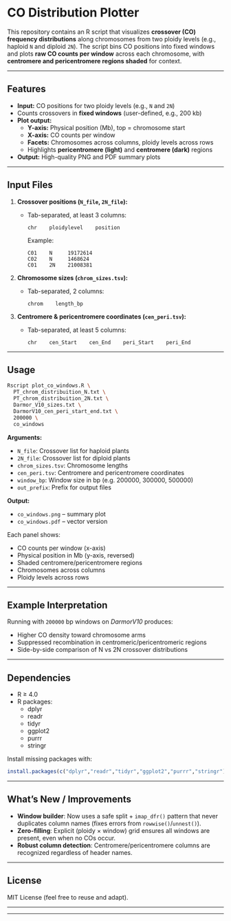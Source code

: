 # CO Distribution Plotter

This repository contains an R script that visualizes **crossover (CO) frequency distributions** along chromosomes from two ploidy levels (e.g., haploid `N` and diploid `2N`). The script bins CO positions into fixed windows and plots **raw CO counts per window** across each chromosome, with **centromere and pericentromere regions shaded** for context.

---

## Features

- **Input:** CO positions for two ploidy levels (e.g., `N` and `2N`)
- Counts crossovers in **fixed windows** (user-defined, e.g., 200 kb)
- **Plot output:**
  - **Y-axis:** Physical position (Mb), top = chromosome start
  - **X-axis:** CO counts per window
  - **Facets:** Chromosomes across columns, ploidy levels across rows
  - Highlights **pericentromere (light)** and **centromere (dark)** regions
- **Output:** High-quality PNG and PDF summary plots

---

## Input Files

1. **Crossover positions (`N_file`, `2N_file`):**
   - Tab-separated, at least 3 columns:
     ```
     chr    ploidylevel    position
     ```
     Example:
     ```
     C01    N     19172614
     C02    N     1468624
     C01    2N    21008381
     ```

2. **Chromosome sizes (`chrom_sizes.tsv`):**
   - Tab-separated, 2 columns:
     ```
     chrom    length_bp
     ```

3. **Centromere & pericentromere coordinates (`cen_peri.tsv`):**
   - Tab-separated, at least 5 columns:
     ```
     chr    cen_Start    cen_End    peri_Start    peri_End
     ```

---

## Usage

```bash
Rscript plot_co_windows.R \
  PT_chrom_distribuition_N.txt \
  PT_chrom_distribuition_2N.txt \
  Darmor_V10_sizes.txt \
  DarmorV10_cen_peri_start_end.txt \
  200000 \
  co_windows
```

**Arguments:**

- `N_file`: Crossover list for haploid plants
- `2N_file`: Crossover list for diploid plants
- `chrom_sizes.tsv`: Chromosome lengths
- `cen_peri.tsv`: Centromere and pericentromere coordinates
- `window_bp`: Window size in bp (e.g. 200000, 300000, 500000)
- `out_prefix`: Prefix for output files

**Output:**

- `co_windows.png` – summary plot
- `co_windows.pdf` – vector version

Each panel shows:
- CO counts per window (x-axis)
- Physical position in Mb (y-axis, reversed)
- Shaded centromere/pericentromere regions
- Chromosomes across columns
- Ploidy levels across rows

---

## Example Interpretation

Running with `200000` bp windows on *DarmorV10* produces:
- Higher CO density toward chromosome arms
- Suppressed recombination in centromeric/pericentromeric regions
- Side-by-side comparison of N vs 2N crossover distributions

---

## Dependencies

- R ≥ 4.0
- R packages:
  - dplyr
  - readr
  - tidyr
  - ggplot2
  - purrr
  - stringr

Install missing packages with:
```r
install.packages(c("dplyr","readr","tidyr","ggplot2","purrr","stringr"))
```

---

## What’s New / Improvements

- **Window builder**: Now uses a safe split + `imap_dfr()` pattern that never duplicates column names (fixes errors from `rowwise()`/`unnest()`).
- **Zero-filling**: Explicit (ploidy × window) grid ensures all windows are present, even when no COs occur.
- **Robust column detection**: Centromere/pericentromere columns are recognized regardless of header names.

---

## License

MIT License (feel free to reuse and adapt).

---

<!--
## Figure Preview

![Sample Output](co_windows.png)
-->


---

